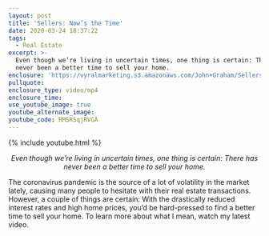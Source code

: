 ```yaml
---
layout: post
title: 'Sellers: Now’s the Time'
date: 2020-03-24 18:37:22
tags:
  - Real Estate
excerpt: >-
  Even though we’re living in uncertain times, one thing is certain: There has
  never been a better time to sell your home.
enclosure: 'https://vyralmarketing.s3.amazonaws.com/John+Graham/Sellers-+Nows+the+Time.mp4'
pullquote:
enclosure_type: video/mp4
enclosure_time:
use_youtube_image: true
youtube_alternate_image:
youtube_code: RMSRSqjRVGA
---
```


{% include youtube.html %}

<p style="text-align: center;"><em>Even though we’re living in uncertain times, one thing is certain: There has never been a better time to sell your home.</em></p>

The coronavirus pandemic is the source of a lot of volatility in the market lately, causing many people to hesitate with their real estate transactions. However, a couple of things are certain: With the drastically reduced interest rates and high home prices, you’d be hard-pressed to find a better time to sell your home. To learn more about what I mean, watch my latest video.